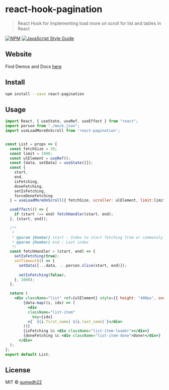 # react-hook-pagination

> React Hook for implementing load more on scroll for list and tables in React

[![NPM](https://img.shields.io/npm/v/react-pagination.svg)](https://www.npmjs.com/package/react-pagination) [![JavaScript Style Guide](https://img.shields.io/badge/code_style-standard-brightgreen.svg)](https://standardjs.com)

## Website

Find Demos and Docs [here](https://sumedh22.github.io/react-hook-pagination/)

## Install

```bash
npm install --save react-pagination
```

## Usage

```jsx
import React, { useState, useRef, useEffect } from "react";
import person from "./mock.json";
import useLoadMoreOnScroll from 'react-pagination';


const List = props => {
  const fetchSize = 20;
  const limit = 1000;
  const ulElement = useRef();
  const [data, setData] = useState([]);
  const {
    start,
    end,
    isFetching,
    doneFetching,
    setIsFetching,
    forceDonefetching
  } = useLoadMoreOnScroll({ fetchSize, scroller: ulElement, limit:limit, mode:'error' });

  useEffect(() => {
    if (start !== end) fetchHandler(start, end);
  }, [start, end]);

  /**
   *
   * @param {Number} start : Index to start fetching from or commonaly called 'Offset'
   * @param {Number} end : Last index
   */
  const fetchHandler = (start, end) => {
    setIsFetching(true);
    setTimeout(() => {
      setData([...data, ...person.slice(start, end)]);
      
      setIsFetching(false);
    }, 2000);
  };

  return (
    <div className="list" ref={ulElement} style={{ height: "400px", overflow: "auto" }}>
        {data.map((i, idx) => (
          <div
          className="list-item"
            key={idx}
          >{` ${i.first_name} ${i.last_name}`}</div>
        ))}
        {isFetching && <div className="list-item-loader"></div>}
        {doneFetching && <div className="list-item-done">Done!</div>}
      </div>
  );
};
export default List;

```

## License

MIT © [sumedh22](https://github.com/sumedh22)
